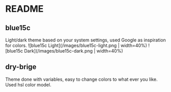 # README

## blue15c

Light/dark theme based on your system settings, used Google as inspiration for colors.
![blue15c Light](/images/blue15c-light.png | width=40%)
![blue15c Dark](/images/blue15c-dark.png | width=40%)

## dry-brige

Theme done with variables, easy to change colors to what ever you like. Used hsl color model.
